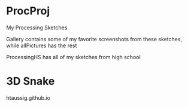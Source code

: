 # ProcProj
My Processing Sketches

Gallery contains some of my favorite screenshots from these sketches, while allPictures has the rest

ProcessingHS has all of my sketches from high school

# 3D Snake
htaussig.github.io